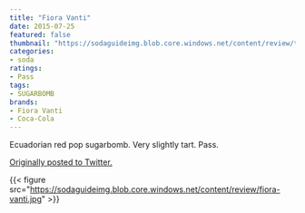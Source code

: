 ```yaml
---
title: "Fiora Vanti"
date: 2015-07-25
featured: false
thumbnail: "https://sodaguideimg.blob.core.windows.net/content/review/thumbs/fiora-vanti.jpg"
categories:
- soda
ratings:
- Pass
tags:
- SUGARBOMB
brands:
- Fiora Vanti
- Coca-Cola
---
```


Ecuadorian red pop sugarbomb. Very slightly tart. Pass.

[Originally posted to Twitter.](https://twitter.com/Cavorter/status/625086304137523200)

{{< figure src="https://sodaguideimg.blob.core.windows.net/content/review/fiora-vanti.jpg" >}}

